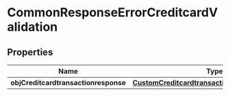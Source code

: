 
# CommonResponseErrorCreditcardValidation

## Properties
| Name | Type | Description | Notes |
| ------------ | ------------- | ------------- | ------------- |
| **objCreditcardtransactionresponse** | [**CustomCreditcardtransactionresponseResponse**](CustomCreditcardtransactionresponseResponse.md) |  |  [optional] |



